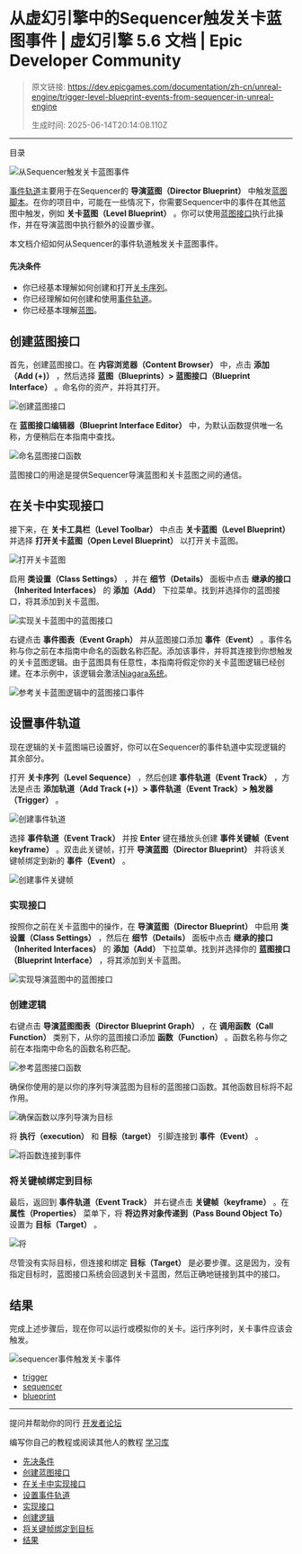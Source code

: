 # 从虚幻引擎中的Sequencer触发关卡蓝图事件 | 虚幻引擎 5.6 文档 | Epic Developer Community

> 原文链接: https://dev.epicgames.com/documentation/zh-cn/unreal-engine/trigger-level-blueprint-events-from-sequencer-in-unreal-engine
> 
> 生成时间: 2025-06-14T20:14:08.110Z

---

目录

![从Sequencer触发关卡蓝图事件](https://dev.epicgames.com/community/api/documentation/image/75943d1c-4ee6-4bda-aceb-91e69cadb1e5?resizing_type=fill&width=1920&height=335)

[事件轨道](/documentation/zh-cn/unreal-engine/cinematic-event-track-in-unreal-engine)主要用于在Sequencer的 **导演蓝图（Director Blueprint）** 中触发[蓝图脚本](/documentation/zh-cn/unreal-engine/blueprints-visual-scripting-in-unreal-engine)。在你的项目中，可能在一些情况下，你需要Sequencer中的事件在其他蓝图中触发，例如 **关卡蓝图（Level Blueprint）** 。你可以使用[蓝图接口](/documentation/zh-cn/unreal-engine/blueprint-interface-in-unreal-engine)执行此操作，并在导演蓝图中执行额外的设置步骤。

本文档介绍如何从Sequencer的事件轨道触发关卡蓝图事件。

#### 先决条件

-   你已经基本理解如何创建和打开[关卡序列](/documentation/zh-cn/unreal-engine/unreal-engine-sequencer-movie-tool-overview)。
-   你已经理解如何创建和使用[事件轨道](/documentation/zh-cn/unreal-engine/cinematic-event-track-in-unreal-engine)。
-   你已经基本理解[蓝图](/documentation/zh-cn/unreal-engine/blueprints-visual-scripting-in-unreal-engine)。

## 创建蓝图接口

首先，创建蓝图接口。在 **内容浏览器（Content Browser）** 中，点击 **添加（Add (+)）** ，然后选择 **蓝图（Blueprints）> 蓝图接口（Blueprint Interface）** 。命名你的资产，并将其打开。

![创建蓝图接口](https://d1iv7db44yhgxn.cloudfront.net/documentation/images/1ce0faaa-e6ce-4505-aab2-57bb88302fce/createbpi1.png)

在 **蓝图接口编辑器（Blueprint Interface Editor）** 中，为默认函数提供唯一名称，方便稍后在本指南中查找。

![命名蓝图接口函数](https://d1iv7db44yhgxn.cloudfront.net/documentation/images/d6c9827f-d310-48ad-8d5a-13f7255a1935/createbpi2.png)

蓝图接口的用途是提供Sequencer导演蓝图和关卡蓝图之间的通信。

## 在关卡中实现接口

接下来，在 **关卡工具栏（Level Toolbar）** 中点击 **关卡蓝图（Level Blueprint）** 并选择 **打开关卡蓝图（Open Level Blueprint）** 以打开关卡蓝图。

![打开关卡蓝图](https://d1iv7db44yhgxn.cloudfront.net/documentation/images/87f3028a-3969-411b-9c3a-c4e8316f3f1f/level1.png)

启用 **类设置（Class Settings）** ，并在 **细节（Details）** 面板中点击 **继承的接口（Inherited Interfaces）** 的 **添加（Add）** 下拉菜单。找到并选择你的蓝图接口，将其添加到关卡蓝图。

![实现关卡蓝图中的蓝图接口](https://d1iv7db44yhgxn.cloudfront.net/documentation/images/c4909627-7093-4716-ba68-27dca62c7a09/level2.png)

右键点击 **事件图表（Event Graph）** 并从蓝图接口添加 **事件（Event）** 。事件名称与你之前在本指南中命名的函数名称匹配。添加该事件，并将其连接到你想触发的关卡蓝图逻辑。由于蓝图具有任意性，本指南将假定你的关卡蓝图逻辑已经创建。在本示例中，该逻辑会激活[Niagara系统](/documentation/zh-cn/unreal-engine/creating-visual-effects-in-niagara-for-unreal-engine)。

![参考关卡蓝图逻辑中的蓝图接口事件](https://d1iv7db44yhgxn.cloudfront.net/documentation/images/1e6f11eb-da63-4570-9845-7f84fa694443/level3.png)

## 设置事件轨道

现在逻辑的关卡蓝图端已设置好，你可以在Sequencer的事件轨道中实现逻辑的其余部分。

打开 **关卡序列（Level Sequence）** ，然后创建 **事件轨道（Event Track）** ，方法是点击 **添加轨道（Add Track (+)）> 事件轨道（Event Track）> 触发器（Trigger）** 。

![创建事件轨道](https://d1iv7db44yhgxn.cloudfront.net/documentation/images/ddf90c62-cc62-470a-8f01-806872f47ff9/eventtrack1.png)

选择 **事件轨道（Event Track）** 并按 **Enter** 键在播放头创建 **事件关键帧（Event keyframe）** 。双击此关键帧，打开 **导演蓝图（Director Blueprint）** 并将该关键帧绑定到新的 **事件（Event）** 。

![创建事件关键帧](https://d1iv7db44yhgxn.cloudfront.net/documentation/images/d9b1bfe9-81d0-4de1-a6e8-930079201f64/eventtrack2.gif)

### 实现接口

按照你之前在关卡蓝图中的操作，在 **导演蓝图（Director Blueprint）** 中启用 **类设置（Class Settings）** ，然后在 **细节（Details）** 面板中点击 **继承的接口（Inherited Interfaces）** 的 **添加（Add）** 下拉菜单。找到并选择你的 **蓝图接口（Blueprint Interface）** ，将其添加到关卡蓝图。

![实现导演蓝图中的蓝图接口](https://d1iv7db44yhgxn.cloudfront.net/documentation/images/12f981bf-65c4-4720-97a3-73750bf22ad9/level2.png)

### 创建逻辑

右键点击 **导演蓝图图表（Director Blueprint Graph）** ，在 **调用函数（Call Function）** 类别下，从你的蓝图接口添加 **函数（Function）** 。函数名称与你之前在本指南中命名的函数名称匹配。

![参考蓝图接口函数](https://d1iv7db44yhgxn.cloudfront.net/documentation/images/5e45efe3-f81f-4d14-9fb9-17b751fd9ebf/eventtrack3.png)

确保你使用的是以你的序列导演蓝图为目标的蓝图接口函数。其他函数目标将不起作用。

![确保函数以序列导演为目标](https://d1iv7db44yhgxn.cloudfront.net/documentation/images/de832cc9-3100-451b-af0a-1cc7c58832fc/eventtrack4.png)

将 **执行（execution）** 和 **目标（target）** 引脚连接到 **事件（Event）** 。

![将函数连接到事件](https://d1iv7db44yhgxn.cloudfront.net/documentation/images/51611448-365e-4596-b6e6-93d9cb6de93d/eventtrack5.gif)

### 将关键帧绑定到目标

最后，返回到 **事件轨道（Event Track）** 并右键点击 **关键帧（keyframe）** 。在 **属性（Properties）** 菜单下，将 **将边界对象传递到（Pass Bound Object To）** 设置为 **目标（Target）** 。

![将](https://d1iv7db44yhgxn.cloudfront.net/documentation/images/8f7350c8-d63a-4798-a4ce-5b9c624ab7ba/eventtrack6.png)

尽管没有实际目标，但连接和绑定 **目标（Target）** 是必要步骤。这是因为，没有指定目标时，蓝图接口系统会回退到关卡蓝图，然后正确地链接到其中的接口。

## 结果

完成上述步骤后，现在你可以运行或模拟你的关卡。运行序列时，关卡事件应该会触发。

![sequencer事件触发关卡事件](https://d1iv7db44yhgxn.cloudfront.net/documentation/images/6a1ae8a9-0e8f-4fa2-b717-23c60615c9fc/final.gif)

-   [trigger](https://dev.epicgames.com/community/search?query=trigger)
-   [sequencer](https://dev.epicgames.com/community/search?query=sequencer)
-   [blueprint](https://dev.epicgames.com/community/search?query=blueprint)

* * *

提问并帮助你的同行 [开发者论坛](https://forums.unrealengine.com/categories?tag=unreal-engine)

编写你自己的教程或阅读其他人的教程 [学习库](https://dev.epicgames.com/community/unreal-engine/learning)

-   [先决条件](/documentation/zh-cn/unreal-engine/trigger-level-blueprint-events-from-sequencer-in-unreal-engine#%E5%85%88%E5%86%B3%E6%9D%A1%E4%BB%B6)
-   [创建蓝图接口](/documentation/zh-cn/unreal-engine/trigger-level-blueprint-events-from-sequencer-in-unreal-engine#%E5%88%9B%E5%BB%BA%E8%93%9D%E5%9B%BE%E6%8E%A5%E5%8F%A3)
-   [在关卡中实现接口](/documentation/zh-cn/unreal-engine/trigger-level-blueprint-events-from-sequencer-in-unreal-engine#%E5%9C%A8%E5%85%B3%E5%8D%A1%E4%B8%AD%E5%AE%9E%E7%8E%B0%E6%8E%A5%E5%8F%A3)
-   [设置事件轨道](/documentation/zh-cn/unreal-engine/trigger-level-blueprint-events-from-sequencer-in-unreal-engine#%E8%AE%BE%E7%BD%AE%E4%BA%8B%E4%BB%B6%E8%BD%A8%E9%81%93)
-   [实现接口](/documentation/zh-cn/unreal-engine/trigger-level-blueprint-events-from-sequencer-in-unreal-engine#%E5%AE%9E%E7%8E%B0%E6%8E%A5%E5%8F%A3)
-   [创建逻辑](/documentation/zh-cn/unreal-engine/trigger-level-blueprint-events-from-sequencer-in-unreal-engine#%E5%88%9B%E5%BB%BA%E9%80%BB%E8%BE%91)
-   [将关键帧绑定到目标](/documentation/zh-cn/unreal-engine/trigger-level-blueprint-events-from-sequencer-in-unreal-engine#%E5%B0%86%E5%85%B3%E9%94%AE%E5%B8%A7%E7%BB%91%E5%AE%9A%E5%88%B0%E7%9B%AE%E6%A0%87)
-   [结果](/documentation/zh-cn/unreal-engine/trigger-level-blueprint-events-from-sequencer-in-unreal-engine#%E7%BB%93%E6%9E%9C)